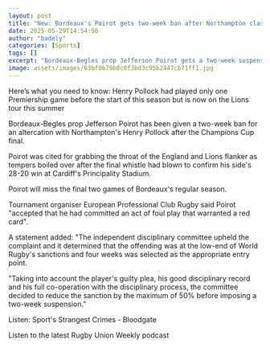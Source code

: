 ```yaml
---
layout: post
title: "New: Bordeaux's Poirot gets two-week ban after Northampton clash"
date: 2025-05-29T14:54:56
author: "badely"
categories: [Sports]
tags: []
excerpt: "Bordeaux-Begles prop Jefferson Poirot gets a two-week suspension for his altercation with Northampton's Henry Pollock after the Champions Cup final."
image: assets/images/63bf0b79b8c8f3bd3c95b2447cb71ff1.jpg
---
```


Here’s what you need to know: Henry Pollock had played only one Premiership game before the start of this season but is now on the Lions tour this summer 

Bordeaux-Begles prop Jefferson Poirot has been given a two-week ban for an altercation with Northampton's Henry Pollock after the Champions Cup final.

Poirot was cited for grabbing the throat of the England and Lions flanker as tempers boiled over after the final whistle had blown to confirm his side's 28-20 win at Cardiff's Principality Stadium.

Poirot will miss the final two games of Bordeaux's regular season.

Tournament organiser European Professional Club Rugby said Poirot "accepted that he had committed an act of foul play that warranted a red card".

A statement added: "The independent disciplinary committee upheld the complaint and it determined that the offending was at the low-end of World Rugby's sanctions and four weeks was selected as the appropriate entry point.

"Taking into account the player's guilty plea, his good disciplinary record and his full co-operation with the disciplinary process, the committee decided to reduce the sanction by the maximum of 50% before imposing a two-week suspension."

Listen: Sport's Strangest Crimes - Bloodgate

Listen to the latest Rugby Union Weekly podcast

